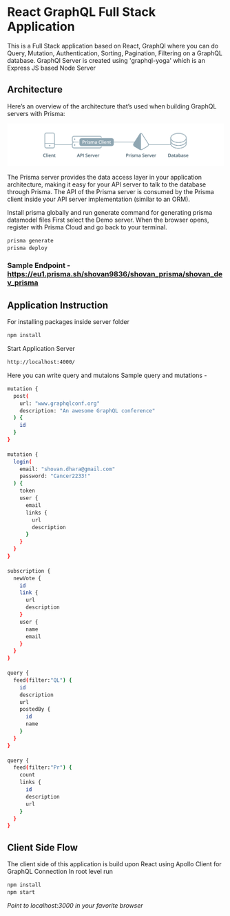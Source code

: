 # React GraphQL Full Stack Application

This is a Full Stack application based on React, GraphQl where you can do Query, Mutation, Authentication, Sorting, Pagination, Filtering on a GraphQL database.
GraphQl Server is created using 'graphql-yoga' which is an Express JS based Node Server 

## Architecture
Here’s an overview of the architecture that’s used when building GraphQL servers with Prisma:

![](public/architecture.png)

The Prisma server provides the data access layer in your application architecture, making it easy for your API server to talk to the database through Prisma. The API of the Prisma server is consumed by the Prisma client inside your API server implementation (similar to an ORM). 

Install prisma globally and run generate command for generating prisma datamodel files
First select the Demo server. When the browser opens, register with Prisma Cloud and go back to your terminal.
```bash
prisma generate
prisma deploy
```
### Sample Endpoint - https://eu1.prisma.sh/shovan9836/shovan_prisma/shovan_dev_prisma

## Application Instruction
For installing packages inside server folder
```bash
npm install
```

Start Application Server

```bash
http://localhost:4000/

```
Here you can write query and mutaions
Sample query and mutations - 
```bash
mutation {
  post(
    url: "www.graphqlconf.org"
    description: "An awesome GraphQL conference"
  ) {
    id
  }
}

mutation {
  login(
    email: "shovan.dhara@gmail.com"
    password: "Cancer2233!"
  ) {
    token
    user {
      email
      links {
        url
        description
      }
    }
  }
}

subscription {
  newVote {
    id
    link {
      url
      description
    }
    user {
      name
      email
    }
  }
}

query {
  feed(filter:"QL") {
    id
  	description
    url
    postedBy {
      id
      name
    }
  }
}

query {
  feed(filter:"Pr") {
    count
    links {
      id
      description
      url
    }
  }
}
```
## Client Side Flow
The client side of this application is build upon React using Apollo Client for GraphQL Connection
In root level run
```bash
npm install
npm start
```

*Point to localhost:3000 in your favorite browser*

